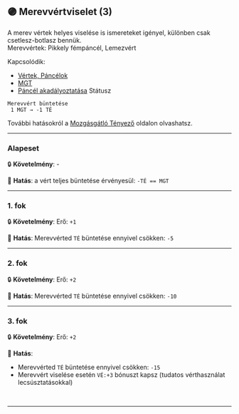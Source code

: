 ## 🟣 Merevvértviselet (3)

A merev vértek helyes viselése is ismereteket igényel, különben csak csetlesz-botlasz bennük.\
Merevvértek: Pikkely fémpáncél, Lemezvért

Kapcsolódik:
- [Vértek, Páncélok](../069_00_vertek_pancelok.md)
- [MGT](../069_03_MGT.md)
- [Páncél akadályoztatása](../082_statuszok.md#%EF%B8%8F-p%C3%A1nc%C3%A9l-akad%C3%A1lyoztat%C3%A1sa-1-mgt-%EF%B8%8F-mgt) Státusz

```
Merevvért büntetése
 1 MGT → -1 TÉ
```

További hatásokról a [Mozgásgátló Tényező](../069_03_MGT.md) oldalon olvashatsz.

---
### Alapeset

🔒 **Követelmény**: -

🌟 **Hatás**: a vért teljes büntetése érvényesül: `-TÉ == MGT`

---
### 1. fok

🔒 **Követelmény**: Erő: `+1`

🌟 **Hatás**: Merevvérted `TÉ` büntetése ennyivel csökken: `-5`

---
### 2. fok

🔒 **Követelmény**: Erő: `+2`

🌟 **Hatás**: Merevvérted `TÉ` büntetése ennyivel csökken: `-10`

---
### 3. fok

🔒 **Követelmény**: Erő: `+2`

🌟 **Hatás**:
- Merevvérted `TÉ` büntetése ennyivel csökken: `-15`
- Merevvért viselése esetén `VÉ:+3` bónuszt kapsz
  (tudatos vérthasználat lecsúsztatásokkal)

<br />

---
